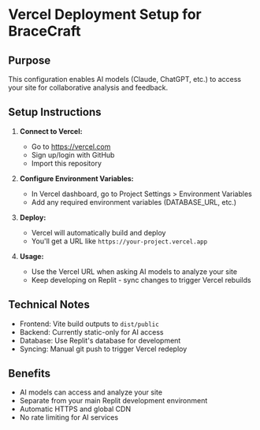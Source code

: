 # Vercel Deployment Setup for BraceCraft

## Purpose
This configuration enables AI models (Claude, ChatGPT, etc.) to access your site for collaborative analysis and feedback.

## Setup Instructions

1. **Connect to Vercel:**
   - Go to https://vercel.com
   - Sign up/login with GitHub
   - Import this repository

2. **Configure Environment Variables:**
   - In Vercel dashboard, go to Project Settings > Environment Variables
   - Add any required environment variables (DATABASE_URL, etc.)

3. **Deploy:**
   - Vercel will automatically build and deploy
   - You'll get a URL like `https://your-project.vercel.app`

4. **Usage:**
   - Use the Vercel URL when asking AI models to analyze your site
   - Keep developing on Replit - sync changes to trigger Vercel rebuilds

## Technical Notes

- Frontend: Vite build outputs to `dist/public`
- Backend: Currently static-only for AI access
- Database: Use Replit's database for development
- Syncing: Manual git push to trigger Vercel redeploy

## Benefits

- AI models can access and analyze your site
- Separate from your main Replit development environment
- Automatic HTTPS and global CDN
- No rate limiting for AI services